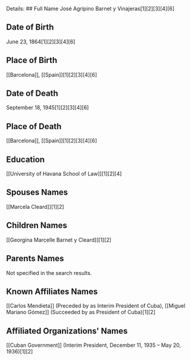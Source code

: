 Details: ## Full Name
José Agripino Barnet y Vinajeras[1][2][3][4][6]

## Date of Birth
June 23, 1864[1][2][3][4][6]

## Place of Birth
[[Barcelona]], [[Spain]][1][2][3][4][6]

## Date of Death
September 18, 1945[1][2][3][4][6]

## Place of Death
[[Barcelona]], [[Spain]][1][2][3][4][6]

## Education
[[University of Havana School of Law]][1][2][4]

## Spouses Names
[[Marcela Cleard]][1][2]

## Children Names
[[Georgina Marcelle Barnet y Cleard]][1][2]

## Parents Names
Not specified in the search results.

## Known Affiliates Names
[[Carlos Mendieta]] (Preceded by as Interim President of Cuba), [[Miguel Mariano Gómez]] (Succeeded by as President of Cuba)[1][2]

## Affiliated Organizations' Names
[[Cuban Government]] (Interim President, December 11, 1935 – May 20, 1936)[1][2]

